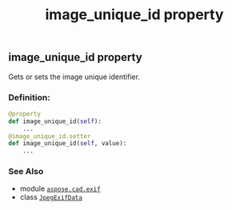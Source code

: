 ﻿---
title: image_unique_id property
second_title: Aspose.CAD for Python via .NET API References
description: 
type: docs
weight: 790
url: /python-net/aspose.cad.exif/jpegexifdata/image_unique_id/
is_root: false
---

## image_unique_id property


Gets or sets the image unique identifier.
### Definition:
```python
@property
def image_unique_id(self):
    ...
@image_unique_id.setter
def image_unique_id(self, value):
    ...
```

### See Also
* module [`aspose.cad.exif`](../../)
* class [`JpegExifData`](/cad/python-net/aspose.cad.exif/jpegexifdata)
